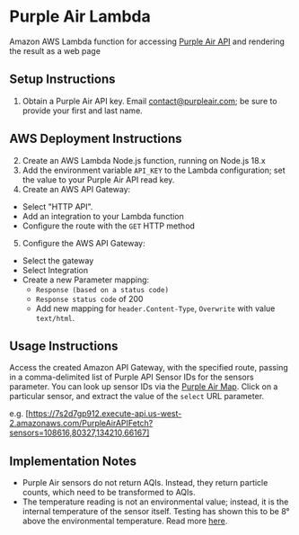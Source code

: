# Purple Air Lambda
Amazon AWS Lambda function for accessing [Purple Air API](https://api.purpleair.com/) and rendering the result as a web page

## Setup Instructions
1. Obtain a Purple Air API key.  Email contact@purpleair.com; be sure to provide your first and last name.

## AWS Deployment Instructions
2. Create an AWS Lambda Node.js function, running on Node.js 18.x
3. Add the environment variable `API_KEY` to the Lambda configuration; set the value to your Purple Air API read key.  
4. Create an AWS API Gateway:
- Select "HTTP API".
- Add an integration to your Lambda function
- Configure the route with the `GET` HTTP method
5. Configure the AWS API Gateway:
- Select the gateway
- Select Integration
- Create a new Parameter mapping:
  * `Response (based on a status code)`
  * `Response status code` of 200
  * Add new mapping for `header.Content-Type`, `Overwrite` with value `text/html`.

## Usage Instructions
Access the created Amazon API Gateway, with the specified route, passing in a comma-delimited list of Purple API Sensor IDs for the sensors parameter.  You can look up sensor IDs via the [Purple Air Map](https://map.purpleair.com/).  Click on a particular sensor, and extract the value of the `select` URL parameter.

e.g. [https://7s2d7gp912.execute-api.us-west-2.amazonaws.com/PurpleAirAPIFetch?sensors=108616,80327,134210,66167]

## Implementation Notes
* Purple Air sensors do not return AQIs.  Instead, they return particle counts, which need to be transformed to AQIs.
* The temperature reading is not an environmental value; instead, it is the internal temperature of the sensor itself.  Testing has shown this to be 8° above the environmental temperature.  Read more [here](https://community.purpleair.com/t/purpleair-sensors-functional-overview/150).
